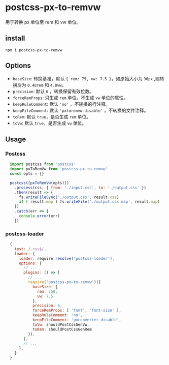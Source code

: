 # postcss-px-to-remvw

用于转换 px 单位至 rem 和 vw 单位。

## install

```shell
npm i postcss-px-to-remvw
```

## Options

- `baseSize`: 转换基准，默认 `{ rem: 75, vw: 7.5 }`，如原始大小为 `36px` ,则转换后为 `0.48rem` 和 `4.8vw`。
- `precision`: 默认 `6` ，转换保留有效位数。
- `forceRemProps`: 只生成 `rem` 单位，不生成 `vw` 单位的属性。
- `keepRuleComment`: 默认 `'no'` ，不转换的行注释。
- `keepFileComment`: 默认 `'pxtoremvw-disable'` ，不转换的文件注释。
- `toRem`: 默认 `true`，是否生成 `rem` 单位。
- `toVw`: 默认 `true`，是否生成 `vw` 单位。

## Usage

### Postcss

```javascript
  import postcss from 'postcss'
  import pxToRemVw from 'postcss-px-to-remvw'
  const opts = {}

  postcss([pxToRemVw(opts)])
    .process(css, { from: './input.css', to: './output.css' })
    .then(result => {
      fs.writeFileSync('./output.css', result.css)
      if ( result.map ) fs.writeFile('./output.css.map', result.map)
    })
    .catch(err => {
      console.error(err)
    })
```

### postcss-loader

```javascript
  {
    test: /.css$/,
    loader: {
      loader: require.resolve('postcss-loader'),
      options: {
        // ...
        plugins: () => [
          // ...
          require('postcss-px-to-remvw')({
            baseSize: {
              rem: 750,
              vw: 7.5
            },
            precision: 6,
            forceRemProps: [ 'font', 'font-size' ],
            keepRuleComment: 'no',
            keepFileComment: 'pxconverter-disable',
            toVw: shouldPostCssGenVw,
            toRem: shouldPostCssGenRem
          }),
        ],
        // ...
      },
    }
  }
```


